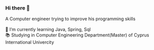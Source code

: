 ### Hi there 👋

A Computer engineer trying to improve his programming skills<br><br>
🌱 I’m currently learning Java, Spring, Sql<br>
📚 Studying in Computer Engineering Department(Master) of Cyprus International Univercity


